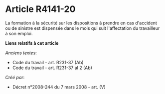 # Article R4141-20

La formation à la sécurité sur les dispositions à prendre en cas d'accident ou de sinistre est dispensée dans le mois qui
suit l'affectation du travailleur à son emploi.

**Liens relatifs à cet article**

_Anciens textes_:

  - Code du travail - art. R231-37 (Ab)
  - Code du travail - art. R231-37 al 2 (Ab)

_Créé par_:

  - Décret n°2008-244 du 7 mars 2008 - art. (V)
